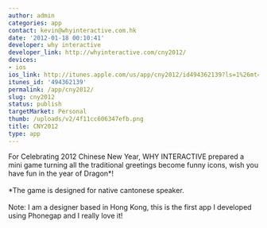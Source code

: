 ```yaml
---
author: admin
categories: app
contact: kevin@whyinteractive.com.hk
date: '2012-01-18 00:10:41'
developer: why interactive
developer_link: http://whyinteractive.com/cny2012/
devices: 
- ios
ios_link: http://itunes.apple.com/us/app/cny2012/id494362139?ls=1%26mt=8
itunes_id: '494362139'
permalink: /app/cny2012/
slug: cny2012
status: publish
targetMarket: Personal
thumb: /uploads/v2/4f11cc606347efb.png
title: CNY2012
type: app
---
```


For Celebrating 2012 Chinese New Year, WHY INTERACTIVE prepared a mini game turning all the traditional greetings become funny icons, wish you have fun in the year of Dragon*!<br />
<br />
*The game is designed for native cantonese speaker.<br />
<br />
Note: I am a designer based in Hong Kong, this is the first app I developed using Phonegap and I really love it! 